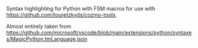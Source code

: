 Syntax highlighting for Python with FSM macros for use with https://github.com/touretzkyds/cozmo-tools.

Almost entirely taken from https://github.com/microsoft/vscode/blob/main/extensions/python/syntaxes/MagicPython.tmLanguage.json
